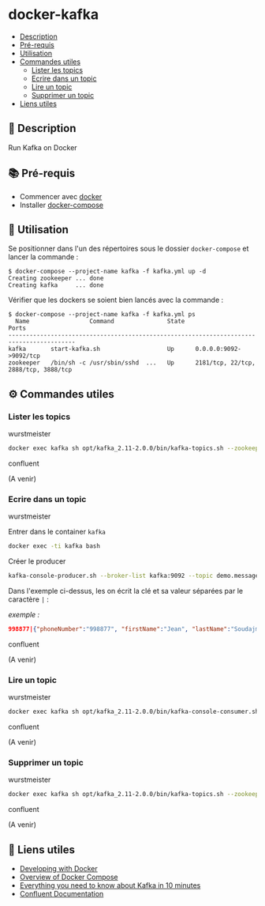 # docker-kafka

* [Description](#speech_balloon-description)
* [Pré-requis](#books-prerequisites)
* [Utilisation](#rocket-utilisation)
* [Commandes utiles](#rocket-commandes-utiles)
  * [Lister les topics](#lister-les-topics)
  * [Ecrire dans un topic](#ecrire-dans-un-topic)
  * [Lire un topic](#lire-un-topic)
  * [Supprimer un topic](#supprimer-un-topic)
* [Liens utiles](#link-liens-utiles)

## :speech_balloon: Description

Run Kafka on Docker

## :books: Pré-requis

* Commencer avec [docker](https://www.docker.com/get-started)
* Installer [docker-compose](https://docs.docker.com/compose/install/)

## :rocket: Utilisation

Se positionner dans l'un des répertoires sous le dossier `docker-compose` et lancer la commande :

```console
$ docker-compose --project-name kafka -f kafka.yml up -d
Creating zookeeper ... done
Creating kafka     ... done
```

Vérifier que les dockers se soient bien lancés avec la commande :

```console
$ docker-compose --project-name kafka -f kafka.yml ps
  Name                 Command               State                  Ports
-----------------------------------------------------------------------------------------
kafka       start-kafka.sh                   Up      0.0.0.0:9092->9092/tcp
zookeeper   /bin/sh -c /usr/sbin/sshd  ...   Up      2181/tcp, 22/tcp, 2888/tcp, 3888/tcp
```

## :gear: Commandes utiles

### Lister les topics

wurstmeister

```bash
docker exec kafka sh opt/kafka_2.11-2.0.0/bin/kafka-topics.sh --zookeeper zookeeper:2181 --list
```

confluent

(A venir)

### Ecrire dans un topic

wurstmeister

Entrer dans le container `kafka`

```bash
docker exec -ti kafka bash
```

Créer le producer

```bash
kafka-console-producer.sh --broker-list kafka:9092 --topic demo.message --property "parse.key=true" --property "key.separator=|"
```

Dans l'exemple ci-dessus, les on écrit la clé et sa valeur séparées par le caractère `|` :

*exemple :*

```json
998877|{"phoneNumber":"998877", "firstName":"Jean", "lastName":"Soudajman"}
```

confluent

(A venir)

### Lire un topic

wurstmeister

```bash
docker exec kafka sh opt/kafka_2.11-2.0.0/bin/kafka-console-consumer.sh --bootstrap-server kafka:9092 --topic demo.message --from-beginning
```

confluent

(A venir)

### Supprimer un topic

wurstmeister

```bash
docker exec kafka sh opt/kafka_2.11-2.0.0/bin/kafka-topics.sh --zookeeper zookeeper:2181 --delete --topic demo.message
```

confluent

(A venir)

## :link: Liens utiles

* [Developing with Docker](https://www.docker.com/why-docker)
* [Overview of Docker Compose](https://docs.docker.com/compose)
* [Everything you need to know about Kafka in 10 minutes](https://kafka.apache.org/intro)
* [Confluent Documentation](https://docs.confluent.io/home/overview.html)